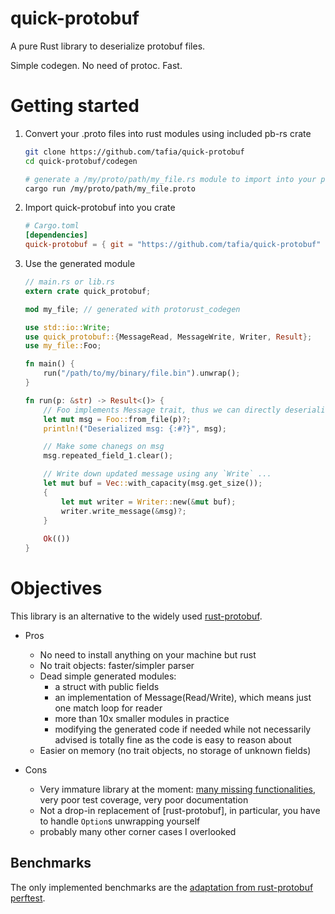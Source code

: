 # quick-protobuf

A pure Rust library to deserialize protobuf files.

Simple codegen. No need of protoc. Fast.

# Getting started

1. Convert your .proto files into rust modules using included pb-rs crate

    ```sh
    git clone https://github.com/tafia/quick-protobuf
    cd quick-protobuf/codegen

    # generate a /my/proto/path/my_file.rs module to import into your project
    cargo run /my/proto/path/my_file.proto
    ```

2. Import quick-protobuf into you crate

    ```toml
    # Cargo.toml
    [dependencies]
    quick-protobuf = { git = "https://github.com/tafia/quick-protobuf" }
    ```

3. Use the generated module

    ```rust
    // main.rs or lib.rs
    extern crate quick_protobuf;

    mod my_file; // generated with protorust_codegen

    use std::io::Write;
    use quick_protobuf::{MessageRead, MessageWrite, Writer, Result};
    use my_file::Foo;

    fn main() {
        run("/path/to/my/binary/file.bin").unwrap();
    }

    fn run(p: &str) -> Result<()> {
        // Foo implements Message trait, thus we can directly deserialize .bin files
        let mut msg = Foo::from_file(p)?;
        println!("Deserialized msg: {:#?}", msg);

        // Make some chanegs on msg
        msg.repeated_field_1.clear();

        // Write down updated message using any `Write` ...
        let mut buf = Vec::with_capacity(msg.get_size());
        {
            let mut writer = Writer::new(&mut buf);
            writer.write_message(&msg)?;
        }
        
        Ok(())
    }
    ```

# Objectives

This library is an alternative to the widely used [rust-protobuf](https://github.com/stepancheg/rust-protobuf).

- Pros
  - No need to install anything on your machine but rust
  - No trait objects: faster/simpler parser
  - Dead simple generated modules: 
    - a struct with public fields
    - an implementation of Message(Read/Write), which means just one match loop for reader
    - more than 10x smaller modules in practice
    - modifying the generated code if needed
      while not necessarily advised is totally fine as the code is easy to reason about
  - Easier on memory (no trait objects, no storage of unknown fields)

- Cons
  - Very immature library at the moment: [many missing functionalities](https://github.com/tafia/quick-protobuf/issues/12), very poor test coverage, very poor documentation
  - Not a drop-in replacement of [rust-protobuf], in particular, you have to handle `Option`s unwrapping yourself
  - probably many other corner cases I overlooked

## Benchmarks

The only implemented benchmarks are the [adaptation from rust-protobuf perftest](benches/rust-protobuf).

